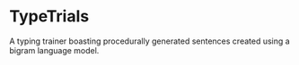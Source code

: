 # TypeTrials
A typing trainer boasting procedurally generated sentences created using a bigram language model.
